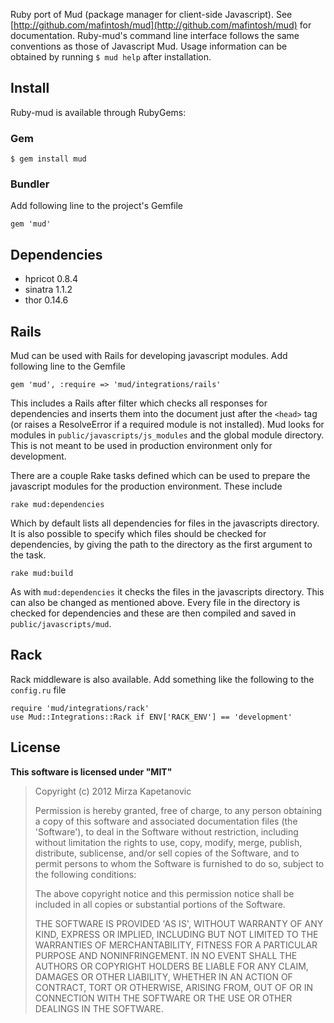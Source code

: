 Ruby port of Mud (package manager for client-side Javascript). See [http://github.com/mafintosh/mud](http://github.com/mafintosh/mud) for documentation. Ruby-mud's command line interface follows the same conventions as those of Javascript Mud. Usage information can be obtained by running `$ mud help` after installation.

## Install

Ruby-mud is available through RubyGems:

### Gem

    $ gem install mud

### Bundler

Add following line to the project's Gemfile

    gem 'mud'

## Dependencies

* hpricot 0.8.4
* sinatra 1.1.2
* thor 0.14.6

## Rails

Mud can be used with Rails for developing javascript modules. Add following line to the Gemfile

    gem 'mud', :require => 'mud/integrations/rails'
  
This includes a Rails after filter which checks all responses for dependencies and inserts them into the document just after the `<head>` tag (or raises a ResolveError if a required module is not installed). Mud looks for modules in `public/javascripts/js_modules` and the global module directory. This is not meant to be used in production environment only for development.

There are a couple Rake tasks defined which can be used to prepare the javascript modules for the production environment. These include

    rake mud:dependencies

Which by default lists all dependencies for files in the javascripts directory. It is also possible to specify which files should be checked for dependencies, by giving the path to the directory as the first argument to the task.

    rake mud:build
    
As with `mud:dependencies` it checks the files in the javascripts directory. This can also be changed as mentioned above. Every file in the directory is checked for dependencies and these are then compiled and saved in `public/javascripts/mud`.
  
## Rack

Rack middleware is also available. Add something like the following to the `config.ru` file

    require 'mud/integrations/rack'
    use Mud::Integrations::Rack if ENV['RACK_ENV'] == 'development'
    
## License 

**This software is licensed under "MIT"**

> Copyright (c) 2012 Mirza Kapetanovic
> 
> Permission is hereby granted, free of charge, to any person obtaining a copy of this software and associated documentation files (the 'Software'), to deal in the Software without restriction, including without limitation the rights to use, copy, modify, merge, publish, distribute, sublicense, and/or sell copies of the Software, and to permit persons to whom the Software is furnished to do so, subject to the following conditions:
> 
> The above copyright notice and this permission notice shall be included in all copies or substantial portions of the Software.
> 
> THE SOFTWARE IS PROVIDED 'AS IS', WITHOUT WARRANTY OF ANY KIND, EXPRESS OR IMPLIED, INCLUDING BUT NOT LIMITED TO THE WARRANTIES OF MERCHANTABILITY, FITNESS FOR A PARTICULAR PURPOSE AND NONINFRINGEMENT. IN NO EVENT SHALL THE AUTHORS OR COPYRIGHT HOLDERS BE LIABLE FOR ANY CLAIM, DAMAGES OR OTHER LIABILITY, WHETHER IN AN ACTION OF CONTRACT, TORT OR OTHERWISE, ARISING FROM, OUT OF OR IN CONNECTION WITH THE SOFTWARE OR THE USE OR OTHER DEALINGS IN THE SOFTWARE.

